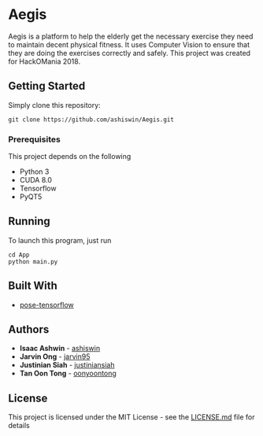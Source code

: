 # Aegis

Aegis is a platform to help the elderly get the necessary exercise they need to maintain decent physical fitness. It uses Computer Vision to ensure that they are doing the exercises correctly and safely. This project was created for HackOMania 2018.

## Getting Started

Simply clone this repository:
```
git clone https://github.com/ashiswin/Aegis.git
```

### Prerequisites

This project depends on the following

* Python 3
* CUDA 8.0
* Tensorflow
* PyQT5

## Running

To launch this program, just run
```
cd App
python main.py
```

## Built With

* [pose-tensorflow](https://github.com/eldar/pose-tensorflow)

## Authors

* **Isaac Ashwin** - [ashiswin](https://github.com/ashiswin)
* **Jarvin Ong** - [jarvin95](https://github.com/jarvin95)
* **Justinian Siah** - [justiniansiah](https://github.com/justiniansiah)
* **Tan Oon Tong** - [oonyoontong](https://github.com/oonyoontong)

## License

This project is licensed under the MIT License - see the [LICENSE.md](LICENSE.md) file for details

